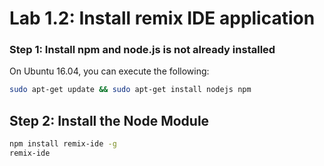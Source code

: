 # Lab 1.2: Install remix IDE application

### Step 1: Install npm and node.js is not already installed

On Ubuntu 16.04, you can execute the following:

```bash
sudo apt-get update && sudo apt-get install nodejs npm
```

## Step 2: Install the Node Module

```bash
npm install remix-ide -g
remix-ide
```



